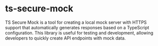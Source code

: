 # ts-secure-mock
TS Secure Mock is a tool for creating a local mock server with HTTPS support that automatically generates responses based on a TypeScript configuration. This library is useful for testing and development, allowing developers to quickly create API endpoints with mock data.
